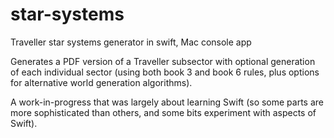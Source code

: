# star-systems
Traveller star systems generator in swift, Mac console app

Generates a PDF version of a Traveller subsector with optional generation of each individual sector 
(using both book 3 and book 6 rules, plus options for alternative world generation algorithms).

A work-in-progress that was largely about learning Swift (so some parts are more sophisticated than others, 
and some bits experiment with aspects of Swift).
